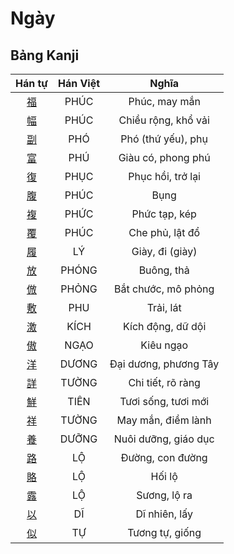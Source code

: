 
# Ngày

## Bảng Kanji

| Hán tự | Hán Việt | Nghĩa |
| :---: | :---: | :---: |
| [福](https://www.tiengnhatdongian.com/kanji/giai-nghia-kanji-%E7%A6%8F) | PHÚC | Phúc, may mắn |
| [幅](https://www.tiengnhatdongian.com/kanji/giai-nghia-kanji-%E5%B9%85) | PHÚC | Chiều rộng, khổ vải |
| [副](https://www.tiengnhatdongian.com/kanji/giai-nghia-kanji-%E5%89%AF) | PHÓ | Phó (thứ yếu), phụ |
| [富](https://www.tiengnhatdongian.com/kanji/giai-nghia-kanji-%E5%AF%8C) | PHÚ | Giàu có, phong phú |
| [復](https://www.tiengnhatdongian.com/kanji/giai-nghia-kanji-%E5%BE%A9) | PHỤC | Phục hồi, trở lại |
| [腹](https://www.tiengnhatdongian.com/kanji/giai-nghia-kanji-%E8%85%B9) | PHÚC | Bụng |
| [複](https://www.tiengnhatdongian.com/kanji/giai-nghia-kanji-%E8%A4%87) | PHỨC | Phức tạp, kép |
| [覆](https://www.tiengnhatdongian.com/kanji/giai-nghia-kanji-%E8%A6%86) | PHÚC | Che phủ, lật đổ |
| [履](https://www.tiengnhatdongian.com/kanji/giai-nghia-kanji-%E5%B1%A5) | LÝ | Giày, đi (giày) |
| [放](https://www.tiengnhatdongian.com/kanji/giai-nghia-kanji-%E6%94%BE) | PHÓNG | Buông, thả |
| [倣](https://www.tiengnhatdongian.com/kanji/giai-nghia-kanji-%E5%80%A3) | PHỎNG | Bắt chước, mô phỏng |
| [敷](https://www.tiengnhatdongian.com/kanji/giai-nghia-kanji-%E6%95%B7) | PHU | Trải, lát |
| [激](https://www.tiengnhatdongian.com/kanji/giai-nghia-kanji-%E6%BF%80) | KÍCH | Kích động, dữ dội |
| [傲](https://www.tiengnhatdongian.com/kanji/giai-nghia-kanji-%E5%82%B2) | NGẠO | Kiêu ngạo |
| [洋](https://www.tiengnhatdongian.com/kanji/giai-nghia-kanji-%E6%B4%8B) | DƯƠNG | Đại dương, phương Tây |
| [詳](https://www.tiengnhatdongian.com/kanji/giai-nghia-kanji-%E8%A9%B3) | TƯỜNG | Chi tiết, rõ ràng |
| [鮮](https://www.tiengnhatdongian.com/kanji/giai-nghia-kanji-%E9%AE%AE) | TIÊN | Tươi sống, tươi mới |
| [祥](https://www.tiengnhatdongian.com/kanji/giai-nghia-kanji-%E7%A5%A5) | TƯỜNG | May mắn, điềm lành |
| [養](https://www.tiengnhatdongian.com/kanji/giai-nghia-kanji-%E9%A4%8A) | DƯỠNG | Nuôi dưỡng, giáo dục |
| [路](https://www.tiengnhatdongian.com/kanji/giai-nghia-kanji-%E8%B7%AF) | LỘ | Đường, con đường |
| [賂](https://www.tiengnhatdongian.com/kanji/giai-nghia-kanji-%E8%B3%82) | LỘ | Hối lộ |
| [露](https://www.tiengnhatdongian.com/kanji/giai-nghia-kanji-%E9%9C%B2) | LỘ | Sương, lộ ra |
| [以](https://www.tiengnhatdongian.com/kanji/giai-nghia-kanji-%E4%BB%A5) | DĨ | Dĩ nhiên, lấy |
| [似](https://www.tiengnhatdongian.com/kanji/giai-nghia-kanji-%E4%BC%BC) | TỰ | Tương tự, giống |

